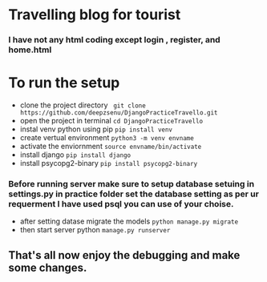 # Travelling  blog for tourist
### I have not any html coding except login , register, and home.html

# To run the setup
-  clone the project directory
` git clone https://github.com/deepzsenu/DjangoPracticeTravello.git`
- open the project in terminal
`cd DjangoPracticeTravello`
- instal venv python using pip `pip install venv`
- create vertual environment
`python3 -m venv envname`
- activate the enviornment `source envname/bin/activate`
- install django `pip install django`
- install psycopg2-binary `pip install psycopg2-binary`
### Before running server make sure to setup database setuing in settings.py in practice folder set the database setting as per ur requerment I have used psql you can use of your choise.
- after setting datase migrate the models `python manage.py migrate`
- then start server python `manage.py runserver`


## That's all now enjoy the debugging and make some changes.

